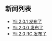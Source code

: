 新闻列表
------------

* [Yii 2.0.1 发布了](yii-2-0-1-is-released.md)
* [Yii 2.0.0 发布了](yii-2-0-0-is-released.md)
* [Yii 2.0 RC 发布了](yii-2-0-rc-is-released.md)